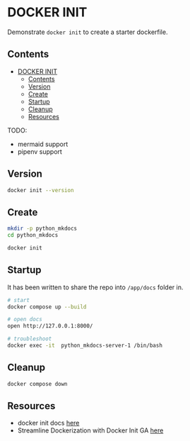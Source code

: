 # DOCKER INIT

Demonstrate `docker init` to create a starter dockerfile.  

## Contents

- [DOCKER INIT](#docker-init)
  - [Contents](#contents)
  - [Version](#version)
  - [Create](#create)
  - [Startup](#startup)
  - [Cleanup](#cleanup)
  - [Resources](#resources)

TODO:

- mermaid support
- pipenv support

## Version

```sh
docker init --version
```

## Create

```sh
mkdir -p python_mkdocs
cd python_mkdocs

docker init
```

## Startup

It has been written to share the repo into `/app/docs` folder in.  

```sh
# start
docker compose up --build

# open docs
open http://127.0.0.1:8000/

# troubleshoot 
docker exec -it  python_mkdocs-server-1 /bin/bash
```

## Cleanup

```sh
docker compose down
```

## Resources

- docker init docs [here](https://docs.docker.com/reference/cli/docker/init/)
- Streamline Dockerization with Docker Init GA [here](https://www.docker.com/blog/streamline-dockerization-with-docker-init-ga/)
